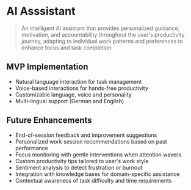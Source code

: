 # AI Asssistant

> An intelligent AI assistant that provides personalized guidance, motivation, and accountability throughout the user's productivity journey, adapting to individual work patterns and preferences to enhance focus and task completion.

## MVP Implementation

- Natural language interaction for task management
- Voice-based interactions for hands-free productivity
- Customizable language, voice and personality
- Multi-lingual support (German and English)

## Future Enhancements

- End-of-session feedback and improvement suggestions
- Personalized work session recommendations based on past performance
- Focus monitoring with gentle interventions when attention wavers
- Custom productivity tips tailored to user's work style
- Sentiment analysis to detect frustration or burnout
- Integration with knowledge bases for domain-specific assistance
- Contextual awareness of task difficulty and time requirements
